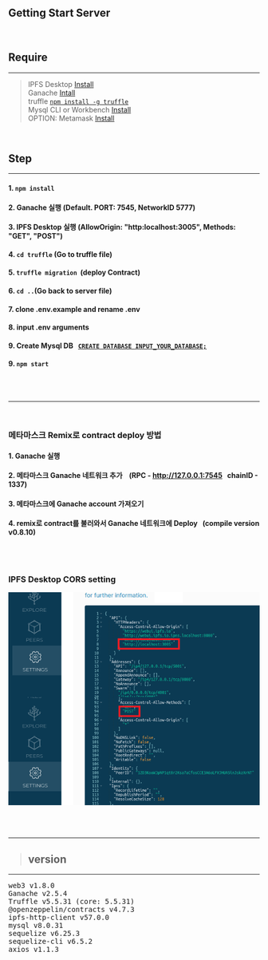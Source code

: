 ## Getting Start Server
<br />


## Require 
-----
> IPFS Desktop [Install](https://ipfs.tech/#install) <br />
> Ganache [Intall](https://trufflesuite.com/ganache) <br />
> truffle [`npm install -g truffle`](https://www.npmjs.com/package/truffle) <br />
> Mysql CLI or Workbench [Install](https://dev.mysql.com/downloads/) <br />
> OPTION: Metamask [Install](https://metamask.io/) <br />


<br />

## Step <br />
-----
#### 1. `npm install` <br />
#### 2. Ganache 실행 (Default. PORT: 7545, NetworkID 5777)
#### 3. IPFS Desktop 실행 (AllowOrigin: "http:localhost:3005", Methods: "GET", "POST")
#### 4. `cd truffle` (Go to truffle file)
#### 5. `truffle migration`&nbsp;&nbsp;(deploy Contract)<br />
#### 6. `cd ..`(Go back to server file)
#### 7. clone .env.example and rename .env
#### 8. input .env arguments
#### 9. Create Mysql DB &nbsp;&nbsp;[`CREATE DATABASE INPUT_YOUR_DATABASE;`](https://www.w3schools.com/mysql/mysql_create_db.asp)
#### 9. `npm start`

<br />
<br />

-----
<br />

### 메타마스크 Remix로 contract deploy 방법
#### 1. Ganache 실행
#### 2. 메타마스크 Ganache 네트워크 추가 &nbsp;&nbsp; (RPC - http://127.0.0.1:7545 &nbsp; chainID - 1337) <br />
#### 3. 메타마스크에 Ganache account 가져오기 
#### 4.  remix로 contract를 불러와서 Ganache 네트워크에 Deploy &nbsp; (compile version v0.8.10)

<br />
<br />

### IPFS Desktop CORS setting
<p align="center">
  <img src='../.github/ipfs_setting.png' width = 800 alt = 'IPFS_Setting_png'/>
</p>


<br />
<br />

-----
> ## version 
-----
<pre>
web3 v1.8.0
Ganache v2.5.4
Truffle v5.5.31 (core: 5.5.31)
@openzeppelin/contracts v4.7.3
ipfs-http-client v57.0.0
mysql v8.0.31
sequelize v6.25.3
sequelize-cli v6.5.2
axios v1.1.3
</pre>
